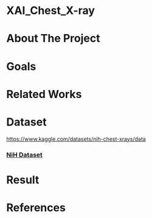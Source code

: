 # XAI_Chest_X-ray
# About The Project

# Goals

# Related Works

# Dataset
https://www.kaggle.com/datasets/nih-chest-xrays/data
<a href="[url](https://www.kaggle.com/datasets/nih-chest-xrays/data)" > <h3>NiH Dataset </h3> </a>
# Result

# References

